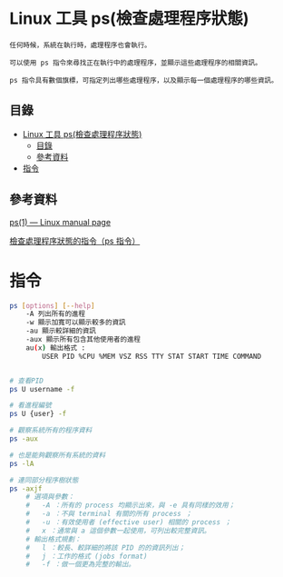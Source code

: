 # Linux 工具 ps(檢查處理程序狀態)

```
任何時候，系統在執行時，處理程序也會執行。

可以使用 ps 指令來尋找正在執行中的處理程序，並顯示這些處理程序的相關資訊。

ps 指令具有數個旗標，可指定列出哪些處理程序，以及顯示每一個處理程序的哪些資訊。
```

## 目錄

- [Linux 工具 ps(檢查處理程序狀態)](#linux-工具-ps檢查處理程序狀態)
	- [目錄](#目錄)
	- [參考資料](#參考資料)
- [指令](#指令)

## 參考資料

[ps(1) — Linux manual page](https://man7.org/linux/man-pages/man1/ps.1.html)

[檢查處理程序狀態的指令（ps 指令）](https://www.ibm.com/docs/zh-tw/aix/7.1?topic=processes-command-check-process-status-ps-command)

# 指令

```bash
ps [options] [--help]
	-A 列出所有的進程
	-w 顯示加寬可以顯示較多的資訊
	-au 顯示較詳細的資訊
	-aux 顯示所有包含其他使用者的進程
	au(x) 輸出格式 :
		USER PID %CPU %MEM VSZ RSS TTY STAT START TIME COMMAND


# 查看PID
ps U username -f

# 看進程編號
ps U {user} -f

# 觀察系統所有的程序資料
ps -aux

# 也是能夠觀察所有系統的資料
ps -lA

# 連同部分程序樹狀態
ps -axjf
	# 選項與參數：
	# 	-A ：所有的 process 均顯示出來，與 -e 具有同樣的效用；
	# 	-a ：不與 terminal 有關的所有 process ；
	# 	-u ：有效使用者 (effective user) 相關的 process ；
	# 	x ：通常與 a 這個參數一起使用，可列出較完整資訊。
	# 輸出格式規劃：
	# 	l ：較長、較詳細的將該 PID 的的資訊列出；
	# 	j ：工作的格式 (jobs format)
	# 	-f ：做一個更為完整的輸出。
```

